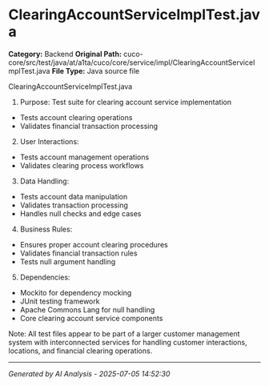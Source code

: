 # ClearingAccountServiceImplTest.java

**Category:** Backend
**Original Path:** cuco-core/src/test/java/at/a1ta/cuco/core/service/impl/ClearingAccountServiceImplTest.java
**File Type:** Java source file

ClearingAccountServiceImplTest.java
1. Purpose: Test suite for clearing account service implementation
- Tests account clearing operations
- Validates financial transaction processing

2. User Interactions:
- Tests account management operations
- Validates clearing process workflows

3. Data Handling:
- Tests account data manipulation
- Validates transaction processing
- Handles null checks and edge cases

4. Business Rules:
- Ensures proper account clearing procedures
- Validates financial transaction rules
- Tests null argument handling

5. Dependencies:
- Mockito for dependency mocking
- JUnit testing framework
- Apache Commons Lang for null handling
- Core clearing account service components

Note: All test files appear to be part of a larger customer management system with interconnected services for handling customer interactions, locations, and financial clearing operations.

---
*Generated by AI Analysis - 2025-07-05 14:52:30*
